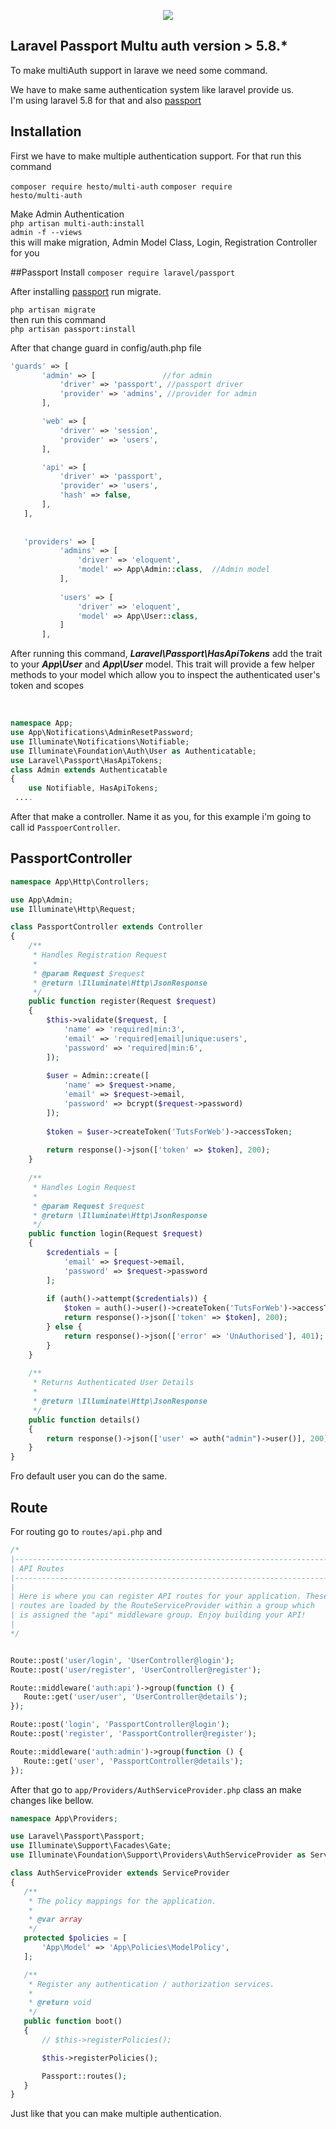 <p align="center"><img src="https://laravel.com/assets/img/components/logo-laravel.svg"></p>


## Laravel Passport Multu auth version > 5.8.*

To make multiAuth support in larave we need some command.

We have to make same authentication system like laravel provide us.<br> 
I'm using laravel 5.8 for that and also <a href="https://laravel.com/docs/5.8/passport">passport</a> 


<h2>Installation</h2>

First we have to make multiple authentication support. For that run this command <br>

<code>composer require hesto/multi-auth</code>
<code>composer require hesto/multi-auth</code>

Make Admin Authentication <br>
<code>php artisan multi-auth:install admin -f --views</code> <br>
this will make migration, Admin Model Class, Login, Registration Controller for you<br>
   
   
##Passport Install
<code>composer require laravel/passport</code>

After installing [passport](https://laravel.com/docs/5.8/passport) run migrate. <br> 

<code>php artisan migrate</code> <br>
then run this command <br>
<code>php artisan passport:install</code> <br>

 After that change guard in config/auth.php file
 
  ```php
  'guards' => [
         'admin' => [               //for admin 
             'driver' => 'passport', //passport driver
             'provider' => 'admins', //provider for admin
         ],
 
         'web' => [
             'driver' => 'session',
             'provider' => 'users',
         ],
 
         'api' => [
             'driver' => 'passport',
             'provider' => 'users',
             'hash' => false,
         ],
     ],
     
     
     'providers' => [
             'admins' => [
                 'driver' => 'eloquent',
                 'model' => App\Admin::class,  //Admin model
             ],
     
             'users' => [
                 'driver' => 'eloquent',
                 'model' => App\User::class,
             ]
         ],
  ```    

After running this command, **_Laravel\Passport\HasApiTokens_** add the  trait to your **_App\User_** and **_App\User_** model. This trait will provide a few helper methods to your model which allow you to inspect the authenticated user's token and scopes
<br>


<br>


```php
namespace App;
use App\Notifications\AdminResetPassword;
use Illuminate\Notifications\Notifiable;
use Illuminate\Foundation\Auth\User as Authenticatable;
use Laravel\Passport\HasApiTokens;
class Admin extends Authenticatable
{
    use Notifiable, HasApiTokens;
 ....

 ``` 
 
 After that make a controller. Name it as you, for this example i'm going to call id `PasspoerController`. <br>
 
 <h2>PassportController</h2>
 

 ```php
 namespace App\Http\Controllers;
 
 use App\Admin; 
 use Illuminate\Http\Request;
 
 class PassportController extends Controller
 {
     /**
      * Handles Registration Request
      *
      * @param Request $request
      * @return \Illuminate\Http\JsonResponse
      */
     public function register(Request $request)
     {
         $this->validate($request, [
             'name' => 'required|min:3',
             'email' => 'required|email|unique:users',
             'password' => 'required|min:6',
         ]);
  
         $user = Admin::create([
             'name' => $request->name,
             'email' => $request->email,
             'password' => bcrypt($request->password)
         ]);
  
         $token = $user->createToken('TutsForWeb')->accessToken;
  
         return response()->json(['token' => $token], 200);
     }
  
     /**
      * Handles Login Request
      *
      * @param Request $request
      * @return \Illuminate\Http\JsonResponse
      */
     public function login(Request $request)
     {
         $credentials = [
             'email' => $request->email,
             'password' => $request->password
         ];
  
         if (auth()->attempt($credentials)) {
             $token = auth()->user()->createToken('TutsForWeb')->accessToken;
             return response()->json(['token' => $token], 200);
         } else {
             return response()->json(['error' => 'UnAuthorised'], 401);
         }
     }
  
     /**
      * Returns Authenticated User Details
      *
      * @return \Illuminate\Http\JsonResponse
      */
     public function details()
     {
         return response()->json(['user' => auth("admin")->user()], 200);
     }
 }

 ```
 
 Fro default user you can do the same. <br>
 
 
 <h2>Route</h2>
 
 For routing go to `routes/api.php` and 
 
 ```php
/*
|--------------------------------------------------------------------------
| API Routes
|--------------------------------------------------------------------------
|
| Here is where you can register API routes for your application. These
| routes are loaded by the RouteServiceProvider within a group which
| is assigned the "api" middleware group. Enjoy building your API!
|
*/


Route::post('user/login', 'UserController@login');
Route::post('user/register', 'UserController@register');

Route::middleware('auth:api')->group(function () {
    Route::get('user/user', 'UserController@details');
});

Route::post('login', 'PassportController@login');
Route::post('register', 'PassportController@register');
 
Route::middleware('auth:admin')->group(function () {
    Route::get('user', 'PassportController@details');
});
``` 
 
 
 After that go to `app/Providers/AuthServiceProvider.php` class an make changes like bellow. <br>
 
 ```php
namespace App\Providers;

use Laravel\Passport\Passport;
use Illuminate\Support\Facades\Gate;
use Illuminate\Foundation\Support\Providers\AuthServiceProvider as ServiceProvider;

class AuthServiceProvider extends ServiceProvider
{
    /**
     * The policy mappings for the application.
     *
     * @var array
     */
    protected $policies = [
        'App\Model' => 'App\Policies\ModelPolicy',
    ];

    /**
     * Register any authentication / authorization services.
     *
     * @return void
     */
    public function boot()
    {
        // $this->registerPolicies();

        $this->registerPolicies();
 
        Passport::routes();
    }
}

```
 
 
 Just like that you can make multiple authentication. <br>

